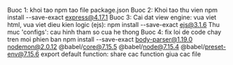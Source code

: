 Buoc 1: khoi tao npm tao file package.json 
Buoc 2: Khoi tao thu vien npm install --save-exact express@4.17.1
Buoc 3: Cai dat view engine: vua viet html, vua viet dieu kien logic (ejs): npm install --save-exact ejs@3.1.6
     Thu muc 'configs': cau hinh tham so cua he thong
Buoc 4: fix loi de code chay tren moi phien ban npm install --save-exact body-parser@1.19.0 nodemon@2.0.12 @babel/core@7.15.5 @babel/node@7.15.4 @babel/preset-env@7.15.6
     export default function: share cac function giua cac file